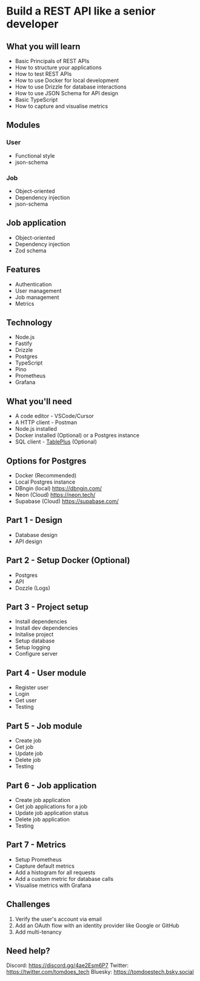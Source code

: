 # Build a REST API like a senior developer

## What you will learn
* Basic Principals of REST APIs
* How to structure your applications
* How to test REST APIs
* How to use Docker for local development
* How to use Drizzle for database interactions
* How to use JSON Schema for API design
* Basic TypeScript
* How to capture and visualise metrics


## Modules
### User
* Functional style
* json-schema

### Job
* Object-oriented
* Dependency injection
* json-schema

## Job application
* Object-oriented
* Dependency injection
* Zod schema

## Features
* Authentication
* User management
* Job management
* Metrics



## Technology
* Node.js
* Fastify
* Drizzle
* Postgres
* TypeScript
* Pino
* Prometheus
* Grafana

## What you'll need
* A code editor - VSCode/Cursor
* A HTTP client - Postman
* Node.js installed
* Docker installed (Optional) or a Postgres instance
* SQL client - [TablePlus](https://tableplus.com) (Optional)

## Options for Postgres
* Docker (Recommended)
* Local Postgres instance
* DBngin (local) https://dbngin.com/
* Neon (Cloud) https://neon.tech/
* Supabase (Cloud) https://supabase.com/

## Part 1 - Design
* Database design
* API design

## Part 2 - Setup Docker (Optional)
* Postgres
* API
* Dozzle (Logs)

## Part 3 - Project setup
* Install dependencies
* Install dev dependencies
* Initalise project
* Setup database
* Setup logging
* Configure server

## Part 4 - User module
* Register user
* Login
* Get user
* Testing

## Part 5 - Job module
* Create job
* Get job
* Update job
* Delete job
* Testing

## Part 6 - Job application
* Create job application
* Get job applications for a job
* Update job application status
* Delete job application
* Testing

## Part 7 - Metrics
* Setup Prometheus
* Capture default metrics
* Add a histogram for all requests
* Add a custom metric for database calls
* Visualise metrics with Grafana

## Challenges
1. Verify the user's account via email
2. Add an OAuth flow with an identity provider like Google or GitHub
3. Add multi-tenancy

## Need help?
Discord: https://discord.gg/4ae2Esm6P7
Twitter: https://twitter.com/tomdoes_tech
Bluesky: https://tomdoestech.bsky.social
